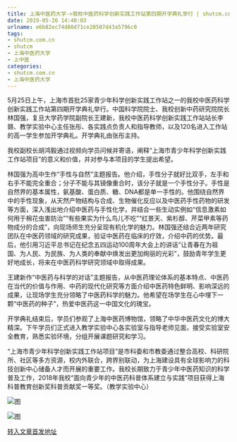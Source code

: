 ```yaml
---
title: 上海中医药大学->我校中医药科学创新实践工作站第四期开学典礼举行 | shutcm.com.cn
date: 2019-05-26 14:40:03
urlname: e6b82ec74d80d71ce20507d43a5796c0
tags: 
- shutcm.com.cn
- shutcm
- 上海中医药大学
- 上中医
categories:
- shutcm.com.cn
- 上海中医药大学
---
```



5月25日上午，上海市首批25家青少年科学创新实践工作站之一的我校中医药科学创新实践工作站第四期开学典礼举行。中国科学院院士、我校创新中药研究院院长林国强，复旦大学药学院副院长王建新，我校中医药科学创新实践工作站站长李赣、教学实验中心主任张彤、各实践点负责人和指导教师，以及120名进入工作站的高一学生参加开学典礼。开学典礼由张彤主持。

我校副校长胡鸿毅通过视频向学员问候并寄语，阐释“上海市青少年科学创新实践工作站项目”的意义和价值，并对参与本项目的学生提出希望。

林国强为高中生作“手性与自然”主题报告。他介绍，手性分子就好比双手，左手和右手不能完全重合；分子不能与其镜像重合时，该分子就是一个手性分子。手性是自然界的基本属性，氨基酸、蛋白质、糖、DNA都是单一手性的。他围绕自然界中的手性现象，从天然产物结构与合成、生物催化反应以及中医药手性药物的研发等方面，深入浅出地介绍中医药与手性化学，并结合一些生动实例如“信息激素如何用于棉花虫害防治”“有些果实为什么鸟儿不吃”“红景天、紫杉醇、芹菜甲素等药物成分的合成”，向现场师生充分呈现有机化学的魅力。林国强还结合近两年研究团队在中医药领域的研究成果，验证中医药在临床的疗效，介绍中药的优势。最后，他引用习近平总书记在纪念五四运动100周年大会上的讲话“让青春在为祖国、为人民、为民族、为人类的奉献中焕发出更加绚丽的光彩”，鼓励青年学生更好地成长，将来在中医药科学研究领域中取得成果。

王建新作“中医药与科学的对话”主题报告，从中医药理论体系的基本特点、中医药在当代的价值与作用、中药的现代化研究等方面介绍中医药特色鲜明、影响深远的成果，让现场学生充分领略了中医药科学的魅力。他希望在场学生在心中埋下一颗“中医药的种子”，热爱中医药这一中国文化的瑰宝。

开学典礼结束后，学员们参观了上海中医药博物馆，领略了中华中医药文化的博大精深。下午学员们正式进入教学实验中心各实验室与指导老师见面，接受实验室安全教育，熟悉实验环境，分组开展课题研究和学习。

“上海市青少年科学创新实践工作站项目”是市科委和市教委通过整合高校、科研院所、社区等多方资源，校内外联合，跨界别联动，为上海建设具有全球影响力的科技创新中心储备人才而开展的重要工作。我校长期致力于青少年中医药知识的科学普及工作，2018年我校“面向青少年的中医药科普体系建立与实践”项目获得上海科普教育创新奖科普贡献奖一等奖。（教学实验中心）



![图](https://www.shutcm.edu.cn/_upload/article/images/97/f2/c67b1c5d4038a60ab73d20785d59/e5a8e825-3606-4648-98a7-a9e91a3c0281.jpg)

![图](https://www.shutcm.edu.cn/_upload/article/images/97/f2/c67b1c5d4038a60ab73d20785d59/fc45ca4c-cd9b-4ee6-86c7-fa4270141e3f.jpg)

[转入文章首发地址](https://www.shutcm.edu.cn/2019/0526/c221a104717/page.htm)